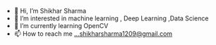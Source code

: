 - 👋 Hi, I’m Shikhar Sharma
- 👀 I’m interested in machine learning , Deep Learning ,Data Science
- 🌱 I’m currently learning OpenCV
- 📫 How to reach me ...shikharsharma1209@gmail.com

<!---
shikharRS/shikharRS is a ✨ special ✨ repository because its `README.md` (this file) appears on your GitHub profile.
You can click the Preview link to take a look at your changes.
--->
